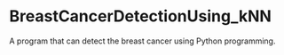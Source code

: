 # BreastCancerDetectionUsing_kNN
A program that can detect the breast cancer using Python programming.
